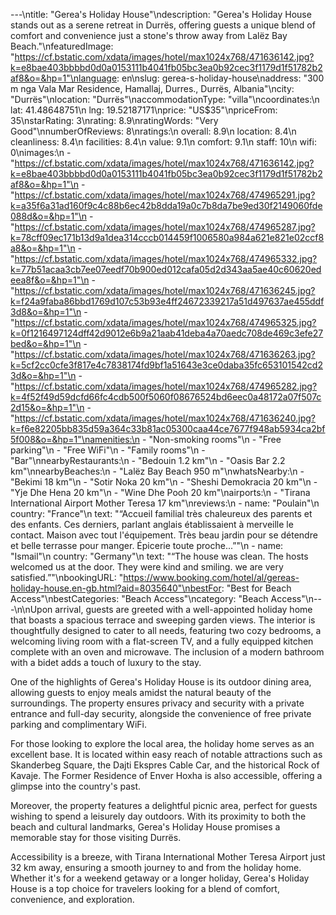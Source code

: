 ---\ntitle: "Gerea's Holiday House"\ndescription: "Gerea's Holiday House stands out as a serene retreat in Durrës, offering guests a unique blend of comfort and convenience just a stone's throw away from Lalëz Bay Beach."\nfeaturedImage: "https://cf.bstatic.com/xdata/images/hotel/max1024x768/471636142.jpg?k=e8bae403bbbbd0d0a0153111b4041fb05bc3ea0b92cec3f1179d1f51782b2af8&o=&hp=1"\nlanguage: en\nslug: gerea-s-holiday-house\naddress: "300 m nga Vala Mar Residence, Hamallaj, Durres., Durrës, Albania"\ncity: "Durrës"\nlocation: "Durrës"\naccommodationType: "villa"\ncoordinates:\n  lat: 41.48648751\n  lng: 19.52187171\nprice: "US$35"\npriceFrom: 35\nstarRating: 3\nrating: 8.9\nratingWords: "Very Good"\nnumberOfReviews: 8\nratings:\n  overall: 8.9\n  location: 8.4\n  cleanliness: 8.4\n  facilities: 8.4\n  value: 9.1\n  comfort: 9.1\n  staff: 10\n  wifi: 0\nimages:\n  - "https://cf.bstatic.com/xdata/images/hotel/max1024x768/471636142.jpg?k=e8bae403bbbbd0d0a0153111b4041fb05bc3ea0b92cec3f1179d1f51782b2af8&o=&hp=1"\n  - "https://cf.bstatic.com/xdata/images/hotel/max1024x768/474965291.jpg?k=a35f6a31ad160f9c4c88b6ec42b8dda19a0c7b8da7be9ed30f2149060fde088d&o=&hp=1"\n  - "https://cf.bstatic.com/xdata/images/hotel/max1024x768/474965287.jpg?k=78cff09ec171b13d9a1dea314cccb014459f1006580a984a621e821e02ccf8a8&o=&hp=1"\n  - "https://cf.bstatic.com/xdata/images/hotel/max1024x768/474965332.jpg?k=77b51acaa3cb7ee07eedf70b900ed012cafa05d2d343aa5ae40c60620edeea8f&o=&hp=1"\n  - "https://cf.bstatic.com/xdata/images/hotel/max1024x768/471636245.jpg?k=f24a9faba86bbd1769d107c53b93e4ff24672339217a51d497637ae455ddf3d8&o=&hp=1"\n  - "https://cf.bstatic.com/xdata/images/hotel/max1024x768/474965325.jpg?k=0f1216497124dff42d9012e6b9a21aab41deba4a70aedc708de469c3efe27bed&o=&hp=1"\n  - "https://cf.bstatic.com/xdata/images/hotel/max1024x768/471636263.jpg?k=5cf2cc0cfe3f817e4c7838174fd9bf1a51643e3ce0daba35fc653101542cd23d&o=&hp=1"\n  - "https://cf.bstatic.com/xdata/images/hotel/max1024x768/474965282.jpg?k=4f52f49d59dcfd66fc4cdb500f5060f08676524bd6eec0a48172a07f507c2d15&o=&hp=1"\n  - "https://cf.bstatic.com/xdata/images/hotel/max1024x768/471636240.jpg?k=f6e82205bb835d59a364c33b81ac05300caa44ce7677f948ab5934ca2bf5f008&o=&hp=1"\namenities:\n  - "Non-smoking rooms"\n  - "Free parking"\n  - "Free WiFi"\n  - "Family rooms"\n  - "Bar"\nnearbyRestaurants:\n  - "Bedouin 1.2 km"\n  - "Oasis Bar 2.2 km"\nnearbyBeaches:\n  - "Lalëz Bay Beach 950 m"\nwhatsNearby:\n  - "Bekimi 18 km"\n  - "Sotir Noka 20 km"\n  - "Sheshi Demokracia 20 km"\n  - "Yje Dhe Hena 20 km"\n  - "Wine Dhe Pooh 20 km"\nairports:\n  - "Tirana International Airport Mother Teresa 17 km"\nreviews:\n  - name: "Poulain"\n    country: "France"\n    text: "“Accueil familial très chaleureux des parents et des enfants.
Ces derniers, parlant anglais établissaient à merveille le contact.
Maison avec tout l'équipement.
Très beau jardin pour se détendre et belle terrasse pour manger.
Épicerie toute proche...”"\n  - name: "Ismail"\n    country: "Germany"\n    text: "“The house was clean. The hosts welcomed us at the door. They were kind and smiling. we are very satisfied.”"\nbookingURL: "https://www.booking.com/hotel/al/gereas-holiday-house.en-gb.html?aid=8035640"\nbestFor: "Best for Beach Access"\nbestCategories: "Beach Access"\ncategory: "Beach Access"\n---\n\nUpon arrival, guests are greeted with a well-appointed holiday home that boasts a spacious terrace and sweeping garden views. The interior is thoughtfully designed to cater to all needs, featuring two cozy bedrooms, a welcoming living room with a flat-screen TV, and a fully equipped kitchen complete with an oven and microwave. The inclusion of a modern bathroom with a bidet adds a touch of luxury to the stay.

One of the highlights of Gerea's Holiday House is its outdoor dining area, allowing guests to enjoy meals amidst the natural beauty of the surroundings. The property ensures privacy and security with a private entrance and full-day security, alongside the convenience of free private parking and complimentary WiFi.

For those looking to explore the local area, the holiday home serves as an excellent base. It is located within easy reach of notable attractions such as Skanderbeg Square, the Dajti Ekspres Cable Car, and the historical Rock of Kavaje. The Former Residence of Enver Hoxha is also accessible, offering a glimpse into the country's past.

Moreover, the property features a delightful picnic area, perfect for guests wishing to spend a leisurely day outdoors. With its proximity to both the beach and cultural landmarks, Gerea's Holiday House promises a memorable stay for those visiting Durrës.

Accessibility is a breeze, with Tirana International Mother Teresa Airport just 32 km away, ensuring a smooth journey to and from the holiday home. Whether it's for a weekend getaway or a longer holiday, Gerea's Holiday House is a top choice for travelers looking for a blend of comfort, convenience, and exploration.